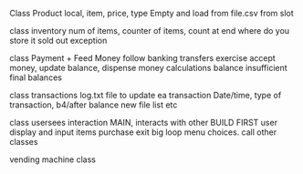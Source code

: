 Class Product
    local, item, price, type
    Empty and load from file.csv
    from slot

class inventory
    num of items, counter of items, count at end
    where do you store it
    sold out exception



class Payment + Feed Money 
        follow banking transfers exercise
        accept money, update balance, dispense money
        calculations
        balance insufficient 
        final balances

class transactions 
        log.txt file to update ea transaction
        Date/time, type of transaction, b4/after balance
        new file list etc

class usersees interaction MAIN, interacts with other BUILD FIRST
     user display and input
     items
     purchase
     exit 
        big loop menu choices. call other classes

vending machine class
        

